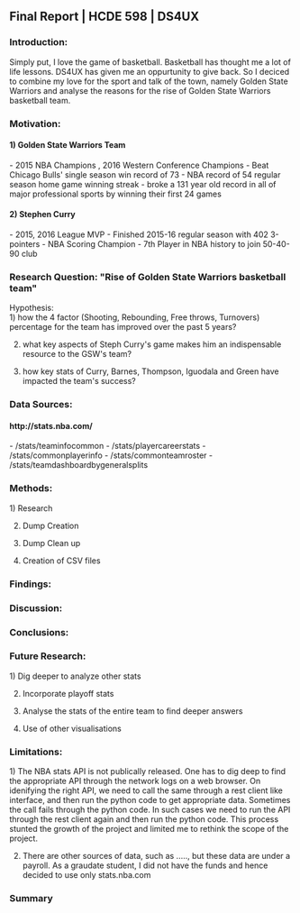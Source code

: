 <h2> Final Report | HCDE 598 | DS4UX </h2>

<h3> Introduction: </h3>
Simply put, I love the game of basketball. Basketball has thought me a lot of life lessons. DS4UX has given me an oppurtunity to give back. So I deciced to combine my love for the sport and talk of the town, namely Golden State Warriors and analyse the reasons for the rise of Golden State Warriors basketball team.


<h3> Motivation: </h3>
<h4> 1) Golden State Warriors Team </h4>
    - 2015 NBA Champions , 2016 Western Conference Champions
    - Beat Chicago Bulls' single season win record of 73
    - NBA record of 54 regular season home game winning streak
    - broke a 131 year old record in all of major professional sports by winning their first 24 games

<h4> 2) Stephen Curry </h4>
    - 2015, 2016 League MVP
    - Finished 2015-16 regular season with 402 3-pointers
    - NBA Scoring Champion
    - 7th Player in NBA history to join 50-40-90 club

<h3> Research Question: "Rise of Golden State Warriors basketball team" </h3>
Hypothesis: <br/>
1) how the 4 factor (Shooting, Rebounding, Free throws, Turnovers) percentage for the team has improved over the past 5 years?

2) what key aspects of Steph Curry's game makes him an indispensable resource to the GSW's team?

3) how key stats of Curry, Barnes, Thompson, Iguodala and Green have impacted the team's success?


<h3> Data Sources: </h3>
<h4> http://stats.nba.com/ </h4>
    - /stats/teaminfocommon
    - /stats/playercareerstats
    - /stats/commonplayerinfo 
    - /stats/commonteamroster
    - /stats/teamdashboardbygeneralsplits

<h3> Methods: </h3>
1) Research


2) Dump Creation


3) Dump Clean up


4) Creation of CSV files


<h3> Findings: </h3>


<h3> Discussion: </h3>


<h3> Conclusions: </h3>


<h3> Future Research: </h3>
1) Dig deeper to analyze other stats

2) Incorporate playoff stats

3) Analyse the stats of the entire team to find deeper answers

4) Use of other visualisations


<h3> Limitations: </h3>
1) The NBA stats API is not publically released. One has to dig deep to find the appropriate API through the network logs on a web browser. On idenifying the right API, we need to call the same through a rest client like interface, and then run the python code to get appropriate data. 
Sometimes the call fails through the python code. In such cases we need to run the API through the rest client again and then run the python code. This process stunted the growth of the project and limited me to rethink the scope of the project.

2) There are other sources of data, such as ....., but these data are under a payroll. As a graudate student, I did not have the funds and hence decided to use only stats.nba.com

<h3> Summary </h3>


    
